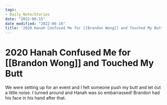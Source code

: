 ```yaml
---
tags:
- Daily_Note/Stories
date: "2022-06-15"
date modified: "2022-06-16"
title: '2020 Hanah Confused Me for [[Brandon Wong]] and Touched My Butt'
---
```


# 2020 Hanah Confused Me for [[Brandon Wong]] and Touched My Butt
We were setting up for an event and I felt someone push my butt and let out a little noise. I turned around and Hanah was so embarrassed! Brandon had his face in his hand after that.
